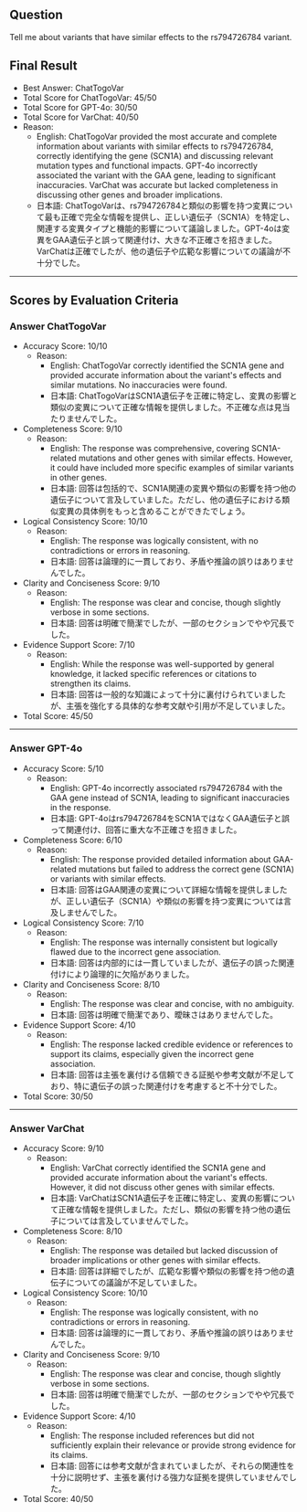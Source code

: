 ## Question

Tell me about variants that have similar effects to the rs794726784 variant.

## Final Result

- Best Answer: ChatTogoVar
- Total Score for ChatTogoVar: 45/50
- Total Score for GPT-4o: 30/50
- Total Score for VarChat: 40/50
- Reason:
  - English: ChatTogoVar provided the most accurate and complete information about variants with similar effects to rs794726784, correctly identifying the gene (SCN1A) and discussing relevant mutation types and functional impacts. GPT-4o incorrectly associated the variant with the GAA gene, leading to significant inaccuracies. VarChat was accurate but lacked completeness in discussing other genes and broader implications.
  - 日本語: ChatTogoVarは、rs794726784と類似の影響を持つ変異について最も正確で完全な情報を提供し、正しい遺伝子（SCN1A）を特定し、関連する変異タイプと機能的影響について議論しました。GPT-4oは変異をGAA遺伝子と誤って関連付け、大きな不正確さを招きました。VarChatは正確でしたが、他の遺伝子や広範な影響についての議論が不十分でした。

---

## Scores by Evaluation Criteria

### Answer ChatTogoVar
- Accuracy Score: 10/10
  - Reason: 
    - English: ChatTogoVar correctly identified the SCN1A gene and provided accurate information about the variant's effects and similar mutations. No inaccuracies were found.
    - 日本語: ChatTogoVarはSCN1A遺伝子を正確に特定し、変異の影響と類似の変異について正確な情報を提供しました。不正確な点は見当たりませんでした。
- Completeness Score: 9/10
  - Reason: 
    - English: The response was comprehensive, covering SCN1A-related mutations and other genes with similar effects. However, it could have included more specific examples of similar variants in other genes.
    - 日本語: 回答は包括的で、SCN1A関連の変異や類似の影響を持つ他の遺伝子について言及していました。ただし、他の遺伝子における類似変異の具体例をもっと含めることができたでしょう。
- Logical Consistency Score: 10/10
  - Reason: 
    - English: The response was logically consistent, with no contradictions or errors in reasoning.
    - 日本語: 回答は論理的に一貫しており、矛盾や推論の誤りはありませんでした。
- Clarity and Conciseness Score: 9/10
  - Reason: 
    - English: The response was clear and concise, though slightly verbose in some sections.
    - 日本語: 回答は明確で簡潔でしたが、一部のセクションでやや冗長でした。
- Evidence Support Score: 7/10
  - Reason: 
    - English: While the response was well-supported by general knowledge, it lacked specific references or citations to strengthen its claims.
    - 日本語: 回答は一般的な知識によって十分に裏付けられていましたが、主張を強化する具体的な参考文献や引用が不足していました。
- Total Score: 45/50

---

### Answer GPT-4o
- Accuracy Score: 5/10
  - Reason: 
    - English: GPT-4o incorrectly associated rs794726784 with the GAA gene instead of SCN1A, leading to significant inaccuracies in the response.
    - 日本語: GPT-4oはrs794726784をSCN1AではなくGAA遺伝子と誤って関連付け、回答に重大な不正確さを招きました。
- Completeness Score: 6/10
  - Reason: 
    - English: The response provided detailed information about GAA-related mutations but failed to address the correct gene (SCN1A) or variants with similar effects.
    - 日本語: 回答はGAA関連の変異について詳細な情報を提供しましたが、正しい遺伝子（SCN1A）や類似の影響を持つ変異については言及しませんでした。
- Logical Consistency Score: 7/10
  - Reason: 
    - English: The response was internally consistent but logically flawed due to the incorrect gene association.
    - 日本語: 回答は内部的には一貫していましたが、遺伝子の誤った関連付けにより論理的に欠陥がありました。
- Clarity and Conciseness Score: 8/10
  - Reason: 
    - English: The response was clear and concise, with no ambiguity.
    - 日本語: 回答は明確で簡潔であり、曖昧さはありませんでした。
- Evidence Support Score: 4/10
  - Reason: 
    - English: The response lacked credible evidence or references to support its claims, especially given the incorrect gene association.
    - 日本語: 回答は主張を裏付ける信頼できる証拠や参考文献が不足しており、特に遺伝子の誤った関連付けを考慮すると不十分でした。
- Total Score: 30/50

---

### Answer VarChat
- Accuracy Score: 9/10
  - Reason: 
    - English: VarChat correctly identified the SCN1A gene and provided accurate information about the variant's effects. However, it did not discuss other genes with similar effects.
    - 日本語: VarChatはSCN1A遺伝子を正確に特定し、変異の影響について正確な情報を提供しました。ただし、類似の影響を持つ他の遺伝子については言及していませんでした。
- Completeness Score: 8/10
  - Reason: 
    - English: The response was detailed but lacked discussion of broader implications or other genes with similar effects.
    - 日本語: 回答は詳細でしたが、広範な影響や類似の影響を持つ他の遺伝子についての議論が不足していました。
- Logical Consistency Score: 10/10
  - Reason: 
    - English: The response was logically consistent, with no contradictions or errors in reasoning.
    - 日本語: 回答は論理的に一貫しており、矛盾や推論の誤りはありませんでした。
- Clarity and Conciseness Score: 9/10
  - Reason: 
    - English: The response was clear and concise, though slightly verbose in some sections.
    - 日本語: 回答は明確で簡潔でしたが、一部のセクションでやや冗長でした。
- Evidence Support Score: 4/10
  - Reason: 
    - English: The response included references but did not sufficiently explain their relevance or provide strong evidence for its claims.
    - 日本語: 回答には参考文献が含まれていましたが、それらの関連性を十分に説明せず、主張を裏付ける強力な証拠を提供していませんでした。
- Total Score: 40/50